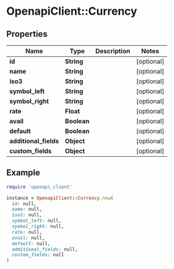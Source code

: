 # OpenapiClient::Currency

## Properties

| Name | Type | Description | Notes |
| ---- | ---- | ----------- | ----- |
| **id** | **String** |  | [optional] |
| **name** | **String** |  | [optional] |
| **iso3** | **String** |  | [optional] |
| **symbol_left** | **String** |  | [optional] |
| **symbol_right** | **String** |  | [optional] |
| **rate** | **Float** |  | [optional] |
| **avail** | **Boolean** |  | [optional] |
| **default** | **Boolean** |  | [optional] |
| **additional_fields** | **Object** |  | [optional] |
| **custom_fields** | **Object** |  | [optional] |

## Example

```ruby
require 'openapi_client'

instance = OpenapiClient::Currency.new(
  id: null,
  name: null,
  iso3: null,
  symbol_left: null,
  symbol_right: null,
  rate: null,
  avail: null,
  default: null,
  additional_fields: null,
  custom_fields: null
)
```

